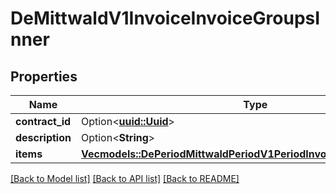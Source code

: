 # DeMittwaldV1InvoiceInvoiceGroupsInner

## Properties

Name | Type | Description | Notes
------------ | ------------- | ------------- | -------------
**contract_id** | Option<[**uuid::Uuid**](uuid::Uuid.md)> |  | [optional]
**description** | Option<**String**> |  | [optional]
**items** | [**Vec<models::DePeriodMittwaldPeriodV1PeriodInvoicePeriodInvoiceItem>**](de.mittwald.v1.invoice.InvoiceItem.md) |  | 

[[Back to Model list]](../README.md#documentation-for-models) [[Back to API list]](../README.md#documentation-for-api-endpoints) [[Back to README]](../README.md)


